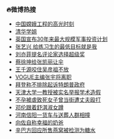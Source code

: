 ### :fire:微博热搜<br>
- <a href="https://s.weibo.com/weibo?q=%23%E4%B8%AD%E5%9B%BD%E5%AB%A6%E5%A8%A5%E5%B7%A5%E7%A8%8B%E7%9A%84%E9%AB%98%E5%85%89%E6%97%B6%E5%88%BB%23&Refer=new_time">中国嫦娥工程的高光时刻</a><br>
- <a href="https://s.weibo.com/weibo?q=%E6%B8%85%E5%8D%8E%E5%AD%A6%E5%A7%90&Refer=top">清华学姐</a><br>
- <a href="https://s.weibo.com/weibo?q=%23%E8%8B%B1%E5%9B%BD%E5%AE%A3%E5%B8%8330%E5%B9%B4%E6%9D%A5%E6%9C%80%E5%A4%A7%E8%A7%84%E6%A8%A1%E5%86%9B%E4%BA%8B%E6%8A%95%E8%B5%84%E8%AE%A1%E5%88%92%23&Refer=top">英国宣布30年来最大规模军事投资计划</a><br>
- <a href="https://s.weibo.com/weibo?q=%E5%BC%A0%E8%89%BA%E5%85%B4%20%E7%BB%99%E7%BB%83%E4%B9%A0%E7%94%9F%E7%9A%84%E6%9C%80%E4%BD%8E%E7%9B%AE%E6%A0%87%E5%B0%B1%E6%98%AF%E6%88%91&Refer=top">张艺兴 给练习生的最低目标就是我</a><br>
- <a href="https://s.weibo.com/weibo?q=%23%E5%88%98%E4%BA%A6%E8%8F%B2%E6%8F%90%E5%90%8D%E8%AF%84%E8%AE%BA%E5%AE%B6%E9%80%89%E6%8B%A9%E8%B6%85%E7%BA%A7%E5%A5%96%23&Refer=top">刘亦菲提名评论家选择超级奖</a><br>
- <a href="https://s.weibo.com/weibo?q=%E8%94%A1%E5%BE%90%E5%9D%A4%E7%BB%99%E5%BC%A0%E5%87%AF%E4%B8%BD%E8%AE%A9%E4%BC%9E&Refer=top">蔡徐坤给张凯丽让伞</a><br>
- <a href="https://s.weibo.comjavascript:void(0);">王千源咬住吴彦祖不放</a><br>
- <a href="https://s.weibo.com/weibo?q=%23VOGUE%E4%B8%BB%E7%BC%96%E5%BC%A0%E5%AE%87%E5%B0%86%E7%A6%BB%E8%81%8C%23&Refer=top">VOGUE主编张宇将离职</a><br>
- <a href="https://s.weibo.com/weibo?q=%23%E6%8B%9C%E7%99%BB%E7%A7%B0%E4%B8%8D%E6%8E%92%E9%99%A4%E8%B5%B7%E8%AF%89%E7%89%B9%E6%9C%97%E6%99%AE%E6%94%BF%E5%BA%9C%23&Refer=top">拜登称不排除起诉特朗普政府</a><br>
- <a href="https://s.weibo.com/weibo?q=%23%E5%A4%A9%E6%B4%A5%E5%A4%A7%E5%AD%A6%E4%B8%80%E6%95%99%E6%8E%88%E8%A2%AB%E5%AE%9E%E5%90%8D%E4%B8%BE%E6%8A%A5%E5%AD%A6%E6%9C%AF%E9%80%A0%E5%81%87%23&Refer=top">天津大学一教授被实名举报学术造假</a><br>
- <a href="https://s.weibo.com/weibo?q=%23%E4%B8%8D%E5%AD%95%E8%A2%AB%E8%99%90%E8%87%B4%E6%AD%BB%E5%A5%B3%E5%AD%90%E6%9B%BE%E5%BD%93%E8%A1%97%E9%81%AD%E4%B8%88%E5%A4%AB%E6%AE%B4%E6%89%93%23&Refer=top">不孕被虐致死女子曾当街遭丈夫殴打</a><br>
- <a href="https://s.weibo.com/weibo?q=%23%E9%82%93%E4%BC%A6%E8%B7%9F%E7%9D%80%E8%88%92%E6%B7%87%E6%B7%91%E5%A5%B3%E8%B9%B2%23&Refer=top">邓伦跟着舒淇淑女蹲</a><br>
- <a href="https://s.weibo.com/weibo?q=%23%E6%B2%B3%E5%8D%97%E4%BF%A1%E9%98%B3%E4%B8%80%E8%B4%A7%E8%BD%A6%E4%B8%8E%E9%80%81%E8%91%AC%E4%BA%BA%E7%BE%A4%E7%9B%B8%E6%92%9E%23&Refer=top">河南信阳一货车与送葬人群相撞</a><br>
- <a href="https://s.weibo.com/weibo?q=%E5%90%91%E4%BD%90%E8%87%AA%E7%A7%B0%E5%B9%B8%E7%A6%8F%E7%9A%84%E5%A5%B6%E7%88%B8&Refer=top">向佐自称幸福的奶爸</a><br>
- <a href="https://s.weibo.com/weibo?q=%23%E8%BE%9B%E5%B7%B4%E6%96%B9%E5%9B%9E%E5%BA%94%E6%89%80%E5%94%AE%E7%87%95%E7%AA%9D%E8%A2%AB%E6%A3%80%E6%B5%8B%E4%B8%BA%E7%B3%96%E6%B0%B4%23&Refer=top">辛巴方回应所售燕窝被检测为糖水</a><br>
